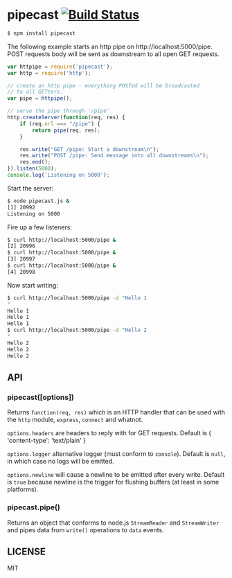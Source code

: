 # pipecast [![Build Status](https://secure.travis-ci.org/anodejs/node-pipecast.png)](http://travis-ci.org/anodejs/node-pipecast)

```bash
$ npm install pipecast
```

The following example starts an http pipe on http://localhost:5000/pipe.
POST requests body will be sent as downstream to all open GET requests.

```js
var httpipe = require('pipecast');
var http = require('http');

// create an http pipe - everything POSTed will be broadcasted
// to all GETters.
var pipe = httpipe();

// serve the pipe through '/pipe'
http.createServer(function(req, res) {
	if (req.url === "/pipe") {
		return pipe(req, res);
	}

	res.write("GET /pipe: Start a downstream\n");
	res.write("POST /pipe: Send message into all downstreams\n");
	res.end();
}).listen(5000);
console.log('Listening on 5000');
```

Start the server:

```bash
$ node pipecast.js &
[1] 20992
Listening on 5000
```

Fire up a few listeners:

```bash
$ curl http://localhost:5000/pipe &
[2] 20996
$ curl http://localhost:5000/pipe &
[3] 20997
$ curl http://localhost:5000/pipe &
[4] 20998
```

Now start writing:

```bash
$ curl http://localhost:5000/pipe -d "Hello 1
"
Hello 1
Hello 1
Hello 1
$ curl http://localhost:5000/pipe -d "Hello 2
"
Hello 2
Hello 2
Hello 2
```

## API

### pipecast([options]) ###

Returns `function(req, res)` which is an HTTP handler that can be used with the `http`
module, `express`, `connect` and whatnot.

`options.headers` are headers to reply with for GET requests. Default 
is { 'content-type': 'text/plain' }

`options.logger` alternative logger (must conform to `console`). Default is `null`, 
in which case no logs will be emitted.

`options.newline` will cause a newline to be emitted after every write. Default 
is `true` because newline is the trigger for flushing buffers (at least in some platforms).

### pipecast.pipe() ###

Returns an object that conforms to node.js `StreamReader` and `StreamWriter` and pipes
data from `write()` operations to `data` events.

## LICENSE

MIT